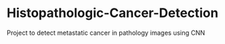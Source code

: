 # Histopathologic-Cancer-Detection
Project to detect metastatic cancer in pathology images using CNN
